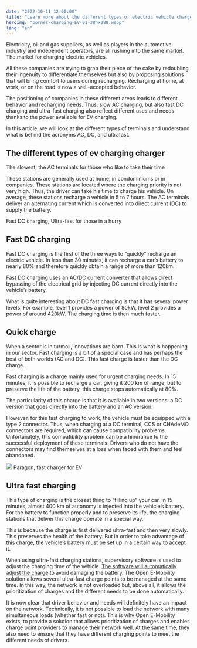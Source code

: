```yaml
---
date: "2022-10-11 12:00:00"
title: "Learn more about the different types of electric vehicle chargers"
heroimg: "bornes-charging-EV-01-384x288.webp"
lang: "en"
---
```


Electricity, oil and gas suppliers, as well as players in the automotive industry and independent operators, are all rushing into the same market. The market for charging electric vehicles.

All these companies are trying to grab their piece of the cake by redoubling their ingenuity to differentiate themselves but also by proposing solutions that will bring comfort to users during recharging. Recharging at home, at work, or on the road is now a well-accepted behavior.

The positioning of companies in these different areas leads to different behavior and recharging needs. Thus, slow AC charging, but also fast DC charging and ultra-fast charging also reflect different uses and needs thanks to the power available for EV charging.

In this article, we will look at the different types of terminals and understand what is behind the acronyms AC, DC, and ultrafast.

## The different types of ev charging charger
The slowest, the AC terminals for those who like to take their time

These stations are generally used at home, in condominiums or in companies. These stations are located where the charging priority is not very high. Thus, the driver can take his time to charge his vehicle. On average, these stations recharge a vehicle in 5 to 7 hours. The AC terminals deliver an alternating current which is converted into direct current (DC) to supply the battery.

Fast DC charging, Ultra-fast for those in a hurry
## Fast DC charging
Fast DC charging is the first of the three ways to “quickly” recharge an electric vehicle. In less than 30 minutes, it can recharge a car’s battery to nearly 80% and therefore quickly obtain a range of more than 120km.

Fast DC charging uses an AC/DC current converter that allows direct bypassing of the electrical grid by injecting DC current directly into the vehicle’s battery.

What is quite interesting about DC fast charging is that it has several power levels. For example, level 1 provides a power of 80kW, level 2 provides a power of around 420kW. The charging time is then much faster.

## Quick charge
When a sector is in turmoil, innovations are born. This is what is happening in our sector. Fast charging is a bit of a special case and has perhaps the best of both worlds (AC and DC). This fast charge is faster than the DC charge.

Fast charging is a charge mainly used for urgent charging needs. In 15 minutes, it is possible to recharge a car, giving it 200 km of range, but to preserve the life of the battery, this charge stops automatically at 80%.

The particularity of this charge is that it is available in two versions: a DC version that goes directly into the battery and an AC version.

However, for this fast charging to work, the vehicle must be equipped with a type 2 connector. Thus, when charging at a DC terminal, CCS or CHAdeMO connectors are required, which can cause compatibility problems. Unfortunately, this compatibility problem can be a hindrance to the successful deployment of these terminals. Drivers who do not have the connectors may find themselves at a loss when faced with them and feel abandoned.

![](../img/BorneParagon_Mougins-1024x768.webp)
Paragon, fast charger for EV

## Ultra fast charging
This type of charging is the closest thing to “filling up” your car. In 15 minutes, almost 400 km of autonomy is injected into the vehicle’s battery. For the battery to function properly and to preserve its life, the charging stations that deliver this charge operate in a special way.

This is because the charge is first delivered ultra-fast and then very slowly. This preserves the health of the battery. But in order to take advantage of this charge, the vehicle’s battery must be set up in a certain way to accept it.

When using ultra-fast charging stations, supervisory software is used to adjust the charging time of the vehicle.  [The software will automatically adjust the charge](smart-charging) to avoid damaging the battery. The Open E-Mobility solution allows several ultra-fast charge points to be managed at the same time. In this way, the network is not overloaded but, above all, it allows the prioritization of charges and the different needs to be done automatically.

It is now clear that driver behavior and needs will definitely have an impact on the network. Technically, it is not possible to load the network with many simultaneous loads (whether fast or not). This is why Open E-Mobility exists, to provide a solution that allows prioritization of charges and enables charge point providers to manage their network well. At the same time, they also need to ensure that they have different charging points to meet the different needs of drivers.

